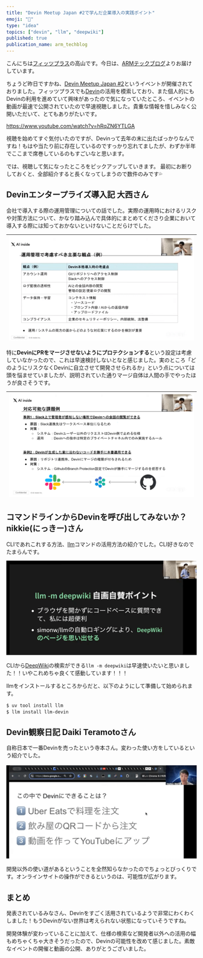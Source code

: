 ```yaml
---
title: "Devin Meetup Japan #2で学んだ企業導入の実践ポイント"
emoji: "🎼"
type: "idea"
topics: ["devin", "llm", "deepwiki"]
published: true
publication_name: arm_techblog
---
```


こんにちは[フィッツプラス](https://fitsplus.co.jp/)の高山です。今日は、[ARMテックブログ](https://zenn.dev/p/arm_techblog)よりお届けしています。

ちょうど昨日ですかね、[Devin Meetup Japan #2](https://aid.connpass.com/event/356655/)というイベントが開催されておりました。フィッツプラスでも[Devin](https://devin.ai/)の活用を模索しており、また個人的にもDevinの利用を進めていて興味があったので気になっていたところ、イベントの動画が最速で公開されていたので早速視聴しました。貴重な情報を惜しみなく公開いただいて、とてもありがたいです。

https://www.youtube.com/watch?v=hRqZN6YTLGA

視聴を始めてすぐ気付いたのですが、Devinって去年の末に出たばっかりなんですね！もはや当たり前に存在しているのですっかり忘れてましたが、わずか半年でここまで席巻しているのもすごいなと思います。

では、視聴して気になったところをピックアップしていきます。
最初にお断りしておくと、全部紹介すると長くなってしまうので数件のみです💦

## Devinエンタープライズ導入記 大西さん

会社で導入する際の運用管理についての話でした。実際の運用時におけるリスクや対策方法について、かなり踏み込んで具体的にまとめてくださり企業において導入する際には知っておかないといけないことだらけでした。

|![](/images/a49d807a73cf13/enterprise.png)|
|--|

特に**DevinにPRをマージさせないようにプロテクションする**という設定は考慮していなかったので、これは早速検討しないとなと感じました。実のところ「どのようにリスクなくDevinに自立させて開発させられるか」という点については頭を悩ませていましたが、説明されていた通りマージ自体は人間の手でやったほうが良さそうです。

|![](/images/a49d807a73cf13/enterprise-pr.png)|
|--|

## コマンドラインからDevinを呼び出してみないか？ nikkie(にっきー)さん

CLIであれこれする方法、[llm](https://llm.datasette.io/en/stable/index.html)コマンドの活用方法の紹介でした。CLI好きなのでたまらんです。

![](/images/a49d807a73cf13/deepwiki.png)

CLIから[DeepWiki](https://deepwiki.com/)の検索ができる`llm -m deepwiki`は早速使いたいと思いました！！いやこれめちゃ良くて感動しています！！！

llmをインストールするところからだと、以下のようにして準備して始められます。

```sh
$ uv tool install llm
$ llm install llm-devin
```

## Devin観察日記 Daiki Teramotoさん

自称日本で一番Devinを売ったという寺本さん。変わった使い方をしているという紹介でした。

![](/images/a49d807a73cf13/devin-diary.png)

開発以外の使い道があるということを全然知らなかったのでちょっとびっくりです。オンラインサイトの操作ができるというのは、可能性が広がります。

## まとめ

発表されているみなさん、Devinをすごく活用されているようで非常にわくわくしました！もうDevinがない世界は考えられない状態になっていそうですね。

開発体験が変わっていることに加えて、仕様の検索など開発者以外への活用の幅もめちゃくちゃ大きそうだったので、Devinの可能性を改めて感じました。素敵なイベントの開催と動画の公開、ありがとうございました。

